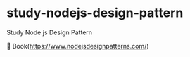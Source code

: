 # study-nodejs-design-pattern
Study Node.js Design Pattern

📕 Book(https://www.nodejsdesignpatterns.com/)
